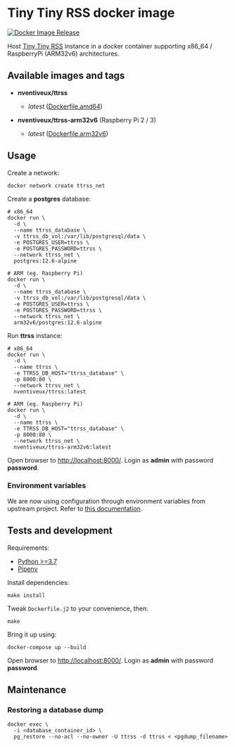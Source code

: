 # Tiny Tiny RSS docker image

[![Docker Image Release](https://github.com/nVentiveUX/docker-ttrss/actions/workflows/Release/badge.svg)](https://github.com/nVentiveUX/docker-ttrss/actions/workflows/release.yaml)

Host [Tiny Tiny RSS](https://tt-rss.org/) instance in a docker container supporting x86_64 / RaspberryPi (ARM32v6) architectures.

## Available images and tags

* **nventiveux/ttrss**
  * *latest* ([Dockerfile.amd64](https://github.com/nVentiveUX/docker-ttrss/blob/master/Dockerfile.amd64))

* **nventiveux/ttrss-arm32v6** (Raspberry Pi 2 / 3)
  * *latest* ([Dockerfile.arm32v6](https://github.com/nVentiveUX/docker-ttrss/blob/master/Dockerfile.arm32v6))

## Usage

Create a network:

```shell
docker network create ttrss_net
```

Create a **postgres** database:

```shell
# x86_64
docker run \
  -d \
  --name ttrss_database \
  -v ttrss_db_vol:/var/lib/postgresql/data \
  -e POSTGRES_USER=ttrss \
  -e POSTGRES_PASSWORD=ttrss \
  --network ttrss_net \
  postgres:12.6-alpine

# ARM (eg. Raspberry Pi)
docker run \
  -d \
  --name ttrss_database \
  -v ttrss_db_vol:/var/lib/postgresql/data \
  -e POSTGRES_USER=ttrss \
  -e POSTGRES_PASSWORD=ttrss \
  --network ttrss_net \
  arm32v6/postgres:12.6-alpine
```

Run **ttrss** instance:

```shell
# x86_64
docker run \
  -d \
  --name ttrss \
  -e TTRSS_DB_HOST="ttrss_database" \
  -p 8000:80 \
  --network ttrss_net \
  nventiveux/ttrss:latest

# ARM (eg. Raspberry Pi)
docker run \
  -d \
  --name ttrss \
  -e TTRSS_DB_HOST="ttrss_database" \
  -p 8000:80 \
  --network ttrss_net \
  nventiveux/ttrss-arm32v6:latest
```

Open browser to [http://localhost:8000/](http://localhost:8000/). Login as **admin** with password **password**.

### Environment variables

We are now using configuration through environment variables from upstream project. Refer to [this documentation](https://tt-rss.org/wiki/GlobalConfig).

## Tests and development

Requirements:

* [Python >=3.7](https://www.python.org/)
* [Pipenv](https://pypi.org/project/pipenv/)

Install dependencies:

```shell
make install
```

Tweak `Dockerfile.j2` to your convenience, then:

```shell
make
```

Bring it up using:

```shell
docker-compose up --build
```

Open browser to [http://localhost:8000/](http://localhost:8000/). Login as **admin** with password **password**.

## Maintenance

### Restoring a database dump

```shell
docker exec \
  -i <database_container_id> \
  pg_restore --no-acl --no-owner -U ttrss -d ttrss < <pgdump_filename>
```
